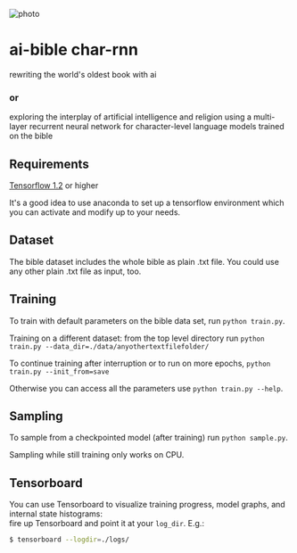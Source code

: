 ![photo](https://github.com/emmaschuepfer/ai-bible/blob/master/photos/ai-bible.jpg)

# ai-bible char-rnn

rewriting the world's oldest book with ai 
### or
exploring the interplay of artificial intelligence and religion using a multi-layer recurrent neural network for character-level language models trained on the bible

## Requirements
[Tensorflow 1.2](http://www.tensorflow.org) or higher

It's a good idea to use anaconda to set up a tensorflow environment which you can activate and modify up to your needs.

## Dataset
The bible dataset includes the whole bible as plain .txt file. 
You could use any other plain .txt file as input, too. 


## Training 
To train with default parameters on the bible data set, run `python train.py`. 

Training on a different dataset: from the top level directory run `python train.py --data_dir=./data/anyothertextfilefolder/`

To continue training after interruption or to run on more epochs, `python train.py --init_from=save`

Otherwise you can access all the parameters use `python train.py --help`.


## Sampling 
To sample from a checkpointed model (after training) run `python sample.py`.

Sampling while still training only works on CPU.


## Tensorboard
You can use Tensorboard to visualize training progress, model graphs, and internal state histograms:  
fire up Tensorboard and point it at your `log_dir`.  E.g.:
```bash
$ tensorboard --logdir=./logs/
```
